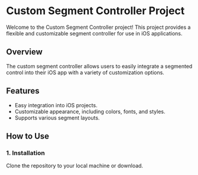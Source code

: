 # Custom Segment Controller Project

Welcome to the Custom Segment Controller project! This project provides a flexible and customizable segment controller for use in iOS applications.

## Overview

The custom segment controller allows users to easily integrate a segmented control into their iOS app with a variety of customization options.

## Features

- Easy integration into iOS projects.
- Customizable appearance, including colors, fonts, and styles.
- Supports various segment layouts.

## How to Use

### 1. Installation

Clone the repository to your local machine or download.
